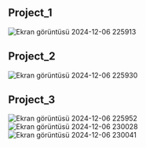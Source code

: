 <h2>Project_1</h2>

![Ekran görüntüsü 2024-12-06 225913](https://github.com/user-attachments/assets/e3850c0c-ca38-48f1-a80d-f33ab0573a33)

<h2>Project_2</h2>

![Ekran görüntüsü 2024-12-06 225930](https://github.com/user-attachments/assets/4d8984c8-2cf5-4ced-9a80-cbdc17094463)

<h2>Project_3</h2>

![Ekran görüntüsü 2024-12-06 225952](https://github.com/user-attachments/assets/46034f29-5e79-4599-ad07-d79a6cb63dca)
![Ekran görüntüsü 2024-12-06 230028](https://github.com/user-attachments/assets/a89f9c82-ef41-4b6d-b269-9cd6b033cab0)
![Ekran görüntüsü 2024-12-06 230041](https://github.com/user-attachments/assets/5d4d3498-b14b-45c8-9fd5-76c5d9019cd1)
